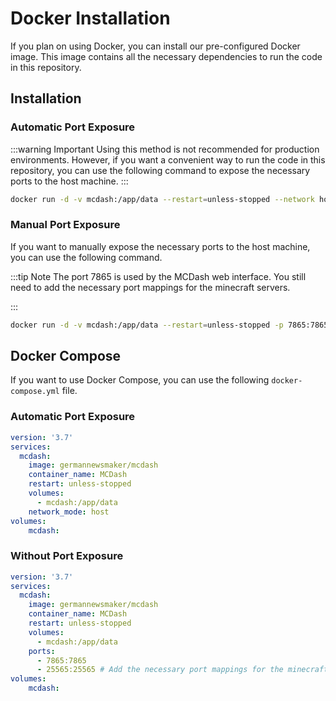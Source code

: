 # Docker Installation

If you plan on using Docker, you can install our pre-configured Docker image. This image contains all the necessary
dependencies to run the code in this repository.

## Installation

### Automatic Port Exposure

:::warning Important
Using this method is not recommended for production environments. However, if you want a convenient way to run the
code in this repository, you can use the following command to expose the necessary ports to the host machine.
:::

```bash
docker run -d -v mcdash:/app/data --restart=unless-stopped --network host --name MCDash germannewsmaker/mcdash
```

### Manual Port Exposure

If you want to manually expose the necessary ports to the host machine, you can use the following command.

:::tip Note
The port 7865 is used by the MCDash web interface. You still need to add the necessary port mappings for the
minecraft servers.

:::

```bash
docker run -d -v mcdash:/app/data --restart=unless-stopped -p 7865:7865 -p 25565:25565 --name MCDash germannewsmaker/mcdash
```


## Docker Compose

If you want to use Docker Compose, you can use the following `docker-compose.yml` file.

### Automatic Port Exposure

```yaml
version: '3.7'
services:
  mcdash:
    image: germannewsmaker/mcdash
    container_name: MCDash
    restart: unless-stopped
    volumes:
      - mcdash:/app/data
    network_mode: host
volumes:
    mcdash:
```

### Without Port Exposure

```yaml
version: '3.7'
services:
  mcdash:
    image: germannewsmaker/mcdash
    container_name: MCDash
    restart: unless-stopped
    volumes:
      - mcdash:/app/data
    ports:
      - 7865:7865
      - 25565:25565 # Add the necessary port mappings for the minecraft servers
volumes:
    mcdash:
```